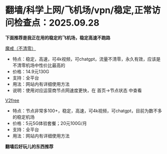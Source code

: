 # 翻墙/科学上网/飞机场/vpn/稳定,正常访问检查点：2025.09.28
**下面推荐是我正在用的稳定的飞机场，稳定高速不跑路**
 
 [魔戒（不清零）](https://mojie.app/register?aff=1pWspTHg#tt) 
* 特点：稳定，高速，可4k视频，可chatgpt，流量不清零，永久有效，应该是不清零机场中性价比最高的
* 价格：14.9元130G
* 支持：全平台 
* 用法：网站内有详细使用方法
* 说明：使用对应运营商节点网速度更快，在 首页->节点状态 中查看

 [V2free](https://w1.v2free.cc/auth/register?code=QKu7#tt) 
* 特点：节点非常多100+，稳定，高速，可4k视频，可chatgpt，目前为数不多的稳定机场
* 价格：5元5G体验套餐；20元100G/月
* 支持：全平台 
* 用法：网站内有详细使用方法

**翻墙后好玩儿的东西推荐**
 
 
